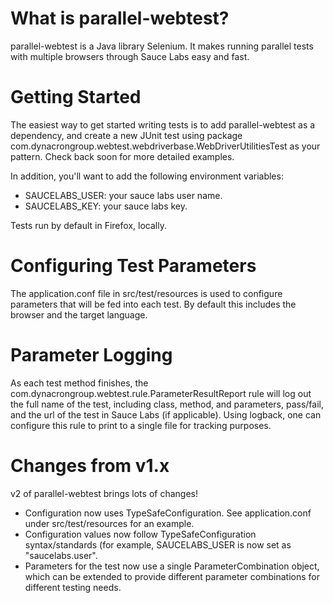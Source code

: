 # What is parallel-webtest?

parallel-webtest is a Java library Selenium.
It makes running parallel tests with multiple browsers through Sauce Labs easy and fast.

# Getting Started

The easiest way to get started writing tests is to add parallel-webtest as a dependency, and create a new JUnit test
using package com.dynacrongroup.webtest.webdriverbase.WebDriverUtilitiesTest as your pattern.  Check back soon for more
detailed examples.

In addition, you'll want to add the following environment variables:

* SAUCELABS_USER: your sauce labs user name.
* SAUCELABS_KEY: your sauce labs key.

Tests run by default in Firefox, locally.

# Configuring Test Parameters

The application.conf file in src/test/resources is used to configure parameters that will be fed into each test.  By
default this includes the browser and the target language.

# Parameter Logging

As each test method finishes, the com.dynacrongroup.webtest.rule.ParameterResultReport rule will log out the full name
of the test, including class, method, and parameters, pass/fail, and the url of the test in Sauce Labs (if applicable).
Using logback, one can configure this rule to print to a single file for tracking purposes.

# Changes from v1.x

v2 of parallel-webtest brings lots of changes!

* Configuration now uses TypeSafeConfiguration.  See application.conf under src/test/resources for an example.
* Configuration values now follow TypeSafeConfiguration syntax/standards (for example, SAUCELABS_USER is now
    set as "saucelabs.user".
* Parameters for the test now use a single ParameterCombination object, which can be extended to provide different
parameter combinations for different testing needs.
